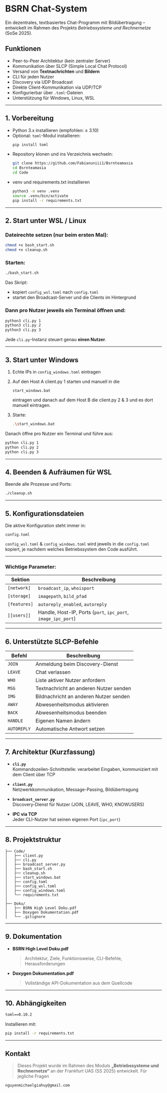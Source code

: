 #  BSRN Chat-System

Ein dezentrales, textbasiertes Chat-Programm mit Bildübertragung – entwickelt im Rahmen des Projekts *Betriebssysteme und Rechnernetze* (SoSe 2025).

##  Funktionen

- Peer-to-Peer Architektur (kein zentraler Server)
- Kommunikation über SLCP (Simple Local Chat Protocol)
- Versand von **Textnachrichten** und **Bildern**
- CLI für jeden Nutzer
- Discovery via UDP Broadcast
- Direkte Client-Kommunikation via UDP/TCP
- Konfigurierbar über `.toml`-Dateien
- Unterstützung für Windows, Linux, WSL

---

##  1. Vorbereitung

- Python 3.x installieren (empfohlen: ≥ 3.10)
- Optional: `toml`-Modul installieren:
  ```bash
  pip install toml
  ```
- Repository klonen und ins Verzeichnis wechseln:
  ```bash
  git clone https://github.com/Fabianuniii1/Bsrnteamasia
  cd Bsrnteamasia
  cd Code
  ```
- venv und requirements.txt installieren
  ```bash
  python3 -m venv .venv
  source .venv/bin/activate
  pip install -r requirements.txt
  ```
---

## 2. Start unter WSL / Linux

### Dateirechte setzen (nur beim ersten Mal):

```bash
chmod +x bash_start.sh
chmod +x cleanup.sh
```

### Starten:

```bash
./bash_start.sh
```

Das Skript:
- kopiert `config_wsl.toml` nach `config.toml`
- startet den Broadcast-Server und die Clients im Hintergrund

### Dann pro Nutzer jeweils ein Terminal öffnen und:

```bash
python3 cli.py 1
python3 cli.py 2
python3 cli.py 3
```

Jede `cli.py`-Instanz steuert genau **einen Nutzer**.

---

## 3. Start unter Windows

1. Echte IPs in `config_windows.toml` eintragen

2. Auf den Host A client.py 1 starten und manuell in die 
    ```
    start_windows.bat
     ```
    eintragen und danach auf dem Host B die client.py 2 & 3 und es dort manuell eintragen.

3. Starte:
   ```bash
   .\start_windows.bat
   ```

Danach öffne pro Nutzer ein Terminal und führe aus:

```bash
python cli.py 1
python cli.py 2
python cli.py 3
```

---

## 4. Beenden & Aufräumen für WSL

Beende alle Prozesse und Ports:

```bash
./cleanup.sh
```

---

## 5. Konfigurationsdateien

Die aktive Konfiguration steht immer in:

```plaintext
config.toml
```

`config_wsl.toml` & `config_windows.toml` wird jeweils in die `config.toml` kopiert,
je nachdem welches Betriebssystem den Code ausführt.

---

### Wichtige Parameter:

| Sektion     | Beschreibung                                                  |
|-------------|---------------------------------------------------------------|
| `[network]` | `broadcast_ip`, `whoisport`                                   |
| `[storage]` | `imagepath`, `bild_pfad`                                      |
| `[features]`| `autoreply_enabled`, `autoreply`                              |
| `[[users]]` | Handle, Host-IP, Ports (`port`, `ipc_port`, `image_ipc_port`) |

---

## 6. Unterstützte SLCP-Befehle

| Befehl     | Beschreibung                                     |
|------------|--------------------------------------------------|
| `JOIN`     | Anmeldung beim Discovery-Dienst                  |
| `LEAVE`    | Chat verlassen                                   |
| `WHO`      | Liste aktiver Nutzer anfordern                   |
| `MSG`      | Textnachricht an anderen Nutzer senden           |
| `IMG`      | Bildnachricht an anderen Nutzer senden           |
| `AWAY`     | Abwesenheitsmodus aktivieren                     |
| `BACK`     | Abwesenheitsmodus beenden                        |
| `HANDLE`   | Eigenen Namen ändern                             |
| `AUTOREPLY`| Automatische Antwort setzen                      |
---

## 7. Architektur (Kurzfassung)

- **`cli.py`**  
  Kommandozeilen-Schnittstelle: verarbeitet Eingaben, kommuniziert mit dem Client über TCP

- **`client.py`**  
  Netzwerkkommunikation, Message-Passing, Bildübertragung

- **`broadcast_server.py`**  
  Discovery-Dienst für Nutzer (JOIN, LEAVE, WHO, KNOWUSERS)

- **IPC via TCP**  
  Jeder CLI-Nutzer hat seinen eigenen Port (`ipc_port`)

---

## 8. Projektstruktur

```plaintext
├── Code/
│   ├── client.py
│   ├── cli.py
│   ├── broadcast_server.py
│   ├── bash_start.sh
│   ├── cleanup.sh
│   ├── start_windows.bat
│   ├── config.toml
│   ├── config_wsl.toml
│   ├── config_windows.toml
│   └── requirements.txt
│
├── Doku/
│   ├── BSRN High Level Doku.pdf
│   ├── Doxygen Dokumentation.pdf
│   └── .gitignore
```

---

## 9. Dokumentation

- **BSRN High Level Doku.pdf**  
  > Architektur, Ziele, Funktionsweise, CLI-Befehle, Herausforderungen

- **Doxygen Dokumentation.pdf**  
  > Vollständige API-Dokumentation aus dem Quellcode

---

## 10. Abhängigkeiten

```txt
toml==0.10.2 
```

Installieren mit:

```bash
pip install -r requirements.txt
```

---

## Kontakt

> Dieses Projekt wurde im Rahmen des Moduls **„Betriebssysteme und Rechnernetze“** an der Frankfurt UAS (SS 2025) entwickelt. 
Für jegliche Fragen
``` 
nguyenmichaelgiahuy@gmail.com
```
